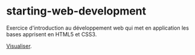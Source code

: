 # starting-web-development

Exercice d'introduction au développement web qui met en application les bases apprisent en HTML5 et CSS3.

[Visualiser](https://maxco41.github.io/starting-web-development/).
